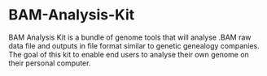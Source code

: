 # BAM-Analysis-Kit

BAM Analysis Kit is a bundle of genome tools that will analyse .BAM raw data file and outputs in file format similar to genetic genealogy companies. The goal of this kit to enable end users to analyse their own genome on their personal computer.